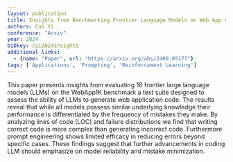 ```yaml
---
layout: publication
title: Insights from Benchmarking Frontier Language Models on Web App Code Generation
authors: Cui Yi
conference: "Arxiv"
year: 2024
bibkey: cui2024insights
additional_links:
  - {name: "Paper", url: "https://arxiv.org/abs/2409.05177"}
tags: ['Applications', 'Prompting', 'Reinforcement Learning']
---
```

This paper presents insights from evaluating 16 frontier large language models (LLMs) on the WebApp1K benchmark a test suite designed to assess the ability of LLMs to generate web application code. The results reveal that while all models possess similar underlying knowledge their performance is differentiated by the frequency of mistakes they make. By analyzing lines of code (LOC) and failure distributions we find that writing correct code is more complex than generating incorrect code. Furthermore prompt engineering shows limited efficacy in reducing errors beyond specific cases. These findings suggest that further advancements in coding LLM should emphasize on model reliability and mistake minimization.
